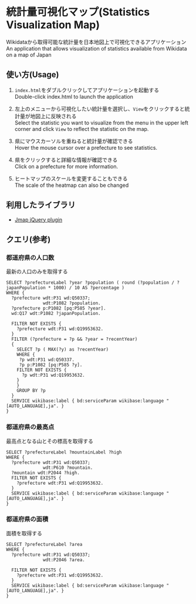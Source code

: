 # 統計量可視化マップ(Statistics Visualization Map)
Wikidataから取得可能な統計量を日本地図上で可視化できるアプリケーション  
An application that allows visualization of statistics available from Wikidata on a map of Japan


## 使い方(Usage)
1. `index.html`をダブルクリックしてアプリケーションを起動する  
Double-click index.html to launch the application
2. 左上のメニューから可視化したい統計量を選択し、`View`をクリックすると統計量が地図上に反映される  
Select the statistic you want to visualize from the menu in the upper left corner and click `View` to reflect the statistic on the map.  

3. 県にマウスカーソルを重ねると統計量が確認できる  
Hover the mouse cursor over a prefecture to see statistics.
4. 県をクリックすると詳細な情報が確認できる  
Click on a prefecture for more information.
5. ヒートマップのスケールを変更することもできる  
The scale of the heatmap can also be changed

## 利用したライブラリ
* [Jmap jQuery plugin](https://yugokimura.github.io/jmap/)


## クエリ(参考)
### 都道府県の人口数
最新の人口のみを取得する
```
SELECT ?prefectureLabel ?year ?population ( round (?population / ?japanPopulation * 1000) / 10 AS ?percentage )
WHERE {
  ?prefecture wdt:P31 wd:Q50337;
              wdt:P1082 ?population.
  ?prefecture p:P1082 [pq:P585 ?year].
  wd:Q17 wdt:P1082 ?japanPopulation.
  
  FILTER NOT EXISTS {
    ?prefecture wdt:P31 wd:Q19953632.
  }
  FILTER (?prefecture = ?p && ?year = ?recentYear)
  {
    SELECT ?p ( MAX(?y) as ?recentYear)
    WHERE {
     ?p wdt:P31 wd:Q50337.
     ?p p:P1082 [pq:P585 ?y].
    FILTER NOT EXISTS {
      ?p wdt:P31 wd:Q19953632.
    }
    }
    GROUP BY ?p
  }
  SERVICE wikibase:label { bd:serviceParam wikibase:language "[AUTO_LANGUAGE],ja". }
}
```

### 都道府県の最高点
最高点となる山とその標高を取得する
```
SELECT ?prefectureLabel ?mountainLabel ?high
WHERE {
  ?prefecture wdt:P31 wd:Q50337;
              wdt:P610 ?mountain.
  ?mountain wdt:P2044 ?high.
  FILTER NOT EXISTS {
    ?prefecture wdt:P31 wd:Q19953632.
  }
  SERVICE wikibase:label { bd:serviceParam wikibase:language "[AUTO_LANGUAGE],ja". }
}
```

### 都道府県の面積
面積を取得する
```
SELECT ?prefectureLabel ?area 
WHERE {
  ?prefecture wdt:P31 wd:Q50337;
              wdt:P2046 ?area.
  
  FILTER NOT EXISTS {
    ?prefecture wdt:P31 wd:Q19953632.
  }
  SERVICE wikibase:label { bd:serviceParam wikibase:language "[AUTO_LANGUAGE],ja". }
}
```